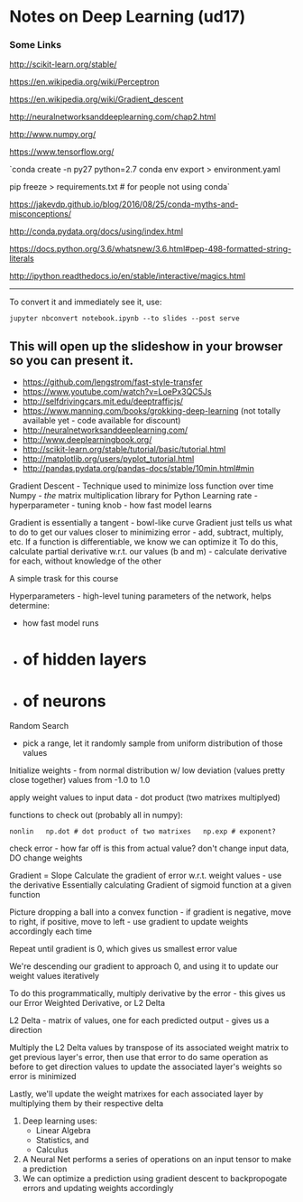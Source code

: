 # Notes on Deep Learning (ud17)


### Some Links

http://scikit-learn.org/stable/

https://en.wikipedia.org/wiki/Perceptron

https://en.wikipedia.org/wiki/Gradient_descent

http://neuralnetworksanddeeplearning.com/chap2.html

http://www.numpy.org/

https://www.tensorflow.org/


`conda create -n py27 python=2.7
conda env export > environment.yaml

pip freeze > requirements.txt # for people not using conda`



https://jakevdp.github.io/blog/2016/08/25/conda-myths-and-misconceptions/

http://conda.pydata.org/docs/using/index.html

https://docs.python.org/3.6/whatsnew/3.6.html#pep-498-formatted-string-literals

http://ipython.readthedocs.io/en/stable/interactive/magics.html


------------------------------------------------------------------------------------------------------------------------
To convert it and immediately see it, use:

	jupyter nbconvert notebook.ipynb --to slides --post serve

This will open up the slideshow in your browser so you can present it.
------------------------------------------------------------------------------------------------------------------------


* https://github.com/lengstrom/fast-style-transfer
* https://www.youtube.com/watch?v=LoePx3QC5Js
* http://selfdrivingcars.mit.edu/deeptrafficjs/
* https://www.manning.com/books/grokking-deep-learning (not totally available yet - code available for discount)
* http://neuralnetworksanddeeplearning.com/
* http://www.deeplearningbook.org/
* http://scikit-learn.org/stable/tutorial/basic/tutorial.html
* http://matplotlib.org/users/pyplot_tutorial.html
* http://pandas.pydata.org/pandas-docs/stable/10min.html#min

Gradient Descent - Technique used to minimize loss function over time
Numpy - *the* matrix multiplication library for Python
Learning rate - hyperparameter - tuning knob - how fast model learns


Gradient is essentially a tangent - bowl-like curve
Gradient just tells us what to do to get our values closer to minimizing error - add, subtract, multiply, etc.
If a function is differentiable, we know we can optimize it
To do this, calculate partial derivative w.r.t. our values (b and m)
	- calculate derivative for each, without knowledge of the other

A simple trask for this course

Hyperparameters - high-level tuning parameters of the network, helps determine:

- how fast model runs
- # of hidden layers
- # of neurons

Random Search

- pick a range, let it randomly sample from uniform distribution of those values

Initialize weights - from normal distribution w/ low deviation (values pretty close together)
values from -1.0 to 1.0


apply weight values to input data - dot product (two matrixes multiplyed)


functions to check out (probably all in numpy):

`nonlin  
np.dot # dot product of two matrixes  
np.exp # exponent?`  


check error - how far off is this from actual value?
don't change input data, DO change weights

Gradient = Slope
Calculate the gradient of error w.r.t. weight values - use the derivative
Essentially calculating Gradient of sigmoid function at a given function

Picture dropping a ball into a convex function - if gradient is negative, move to right, if positive, move to left - use gradient to update weights accordingly each time

Repeat until gradient is 0, which gives us smallest error value

We're descending our gradient to approach 0, and using it to update our weight values iteratively 

To do this programmatically, multiply derivative by the error - this gives us our Error Weighted Derivative, or L2 Delta

L2 Delta - matrix of values, one for each predicted output - gives us a direction

Multiply the L2 Delta values by transpose of its associated weight matrix to get previous layer's error, then use that error to do same operation as before to get direction values to update the associated layer's weights so error is minimized

Lastly, we'll update the weight matrixes for each associated layer by multiplying them by their respective delta

1. Deep learning uses:  
	- Linear Algebra  
	- Statistics, and  
	- Calculus  
2. A Neural Net performs a series of operations on an input tensor to make a prediction
3. We can optimize a prediction using gradient descent to backpropogate errors and updating weights accordingly



